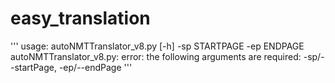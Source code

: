 # easy_translation

'''
usage: autoNMTTranslator_v8.py [-h] -sp STARTPAGE -ep ENDPAGE
autoNMTTranslator_v8.py: error: the following arguments are required: -sp/--startPage, -ep/--endPage
'''

